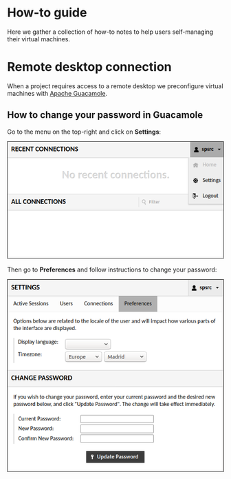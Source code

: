 # How-to guide

Here we gather a collection of how-to notes to help users self-managing their virtual machines.

# Remote desktop connection

When a project requires access to a remote desktop we preconfigure virtual machines with
[Apache Guacamole](https://guacamole.apache.org).

## How to change your password in Guacamole

Go to the menu on the top-right and click on **Settings**:

![](images/guac-menu-user.png)

Then go to **Preferences** and follow instructions to change your password:

![](images/guac-change-pwd.png)
